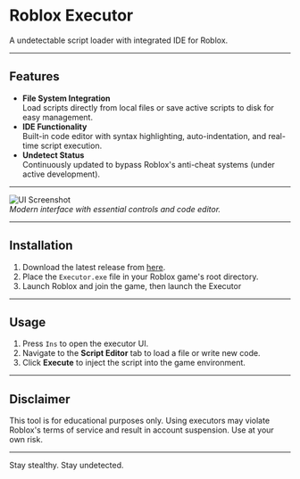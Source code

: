 
# Roblox Executor  
A undetectable script loader with integrated IDE for Roblox.  

---

## Features  
- **File System Integration**  
  Load scripts directly from local files or save active scripts to disk for easy management.  
- **IDE Functionality**  
  Built-in code editor with syntax highlighting, auto-indentation, and real-time script execution.  
- **Undetect Status**  
  Continuously updated to bypass Roblox's anti-cheat systems (under active development).  

---


![UI Screenshot](https://github.com/user-attachments/assets/5c6c6a95-d1b5-4a7d-81a3-bc6f151fa148 )  
*Modern interface with essential controls and code editor.*  

---
## Installation  
1. Download the latest release from [here](https://github.com/FomaNory/Rbx-Executor/releases).  
2. Place the `Executor.exe` file in your Roblox game's root directory.  
3. Launch Roblox and join the game, then launch the Executor 

---

## Usage  
1. Press `Ins` to open the executor UI.  
2. Navigate to the **Script Editor** tab to load a file or write new code.  
3. Click **Execute** to inject the script into the game environment.  
  

---

## Disclaimer  
This tool is for educational purposes only. Using executors may violate Roblox's terms of service and result in account suspension. Use at your own risk.  

---  
Stay stealthy. Stay undetected.  
